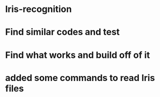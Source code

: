 # Iris-recognition
# Find similar codes and test
# Find what works and build off of it
# added some commands to read Iris files
